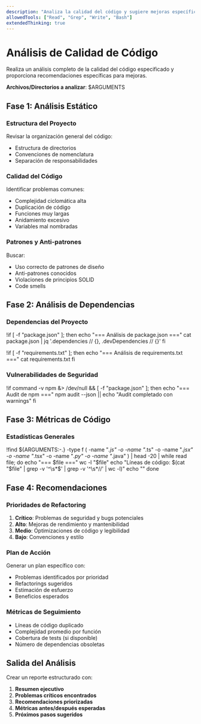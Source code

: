 ```yaml
---
description: "Analiza la calidad del código y sugiere mejoras específicas"
allowedTools: ["Read", "Grep", "Write", "Bash"]
extendedThinking: true
---
```


# Análisis de Calidad de Código

Realiza un análisis completo de la calidad del código especificado y proporciona recomendaciones específicas para mejoras.

**Archivos/Directorios a analizar**: $ARGUMENTS

## Fase 1: Análisis Estático

### Estructura del Proyecto
Revisar la organización general del código:
- Estructura de directorios
- Convenciones de nomenclatura
- Separación de responsabilidades

### Calidad del Código
Identificar problemas comunes:
- Complejidad ciclomática alta
- Duplicación de código
- Funciones muy largas
- Anidamiento excesivo
- Variables mal nombradas

### Patrones y Anti-patrones
Buscar:
- Uso correcto de patrones de diseño
- Anti-patrones conocidos
- Violaciones de principios SOLID
- Code smells

## Fase 2: Análisis de Dependencias

### Dependencias del Proyecto
!if [ -f "package.json" ]; then
  echo "=== Análisis de package.json ==="
  cat package.json | jq '.dependencies // {}, .devDependencies // {}'
fi

!if [ -f "requirements.txt" ]; then
  echo "=== Análisis de requirements.txt ==="
  cat requirements.txt
fi

### Vulnerabilidades de Seguridad
!if command -v npm &> /dev/null && [ -f "package.json" ]; then
  echo "=== Audit de npm ==="
  npm audit --json || echo "Audit completado con warnings"
fi

## Fase 3: Métricas de Código

### Estadísticas Generales
!find ${ARGUMENTS:-.} -type f \( -name "*.js" -o -name "*.ts" -o -name "*.jsx" -o -name "*.tsx" -o -name "*.py" -o -name "*.java" \) | head -20 | while read file; do
  echo "=== $file ==="
  wc -l "$file"
  echo "Líneas de código: $(cat "$file" | grep -v '^\s*$' | grep -v '^\s*//' | wc -l)"
  echo ""
done

## Fase 4: Recomendaciones

### Prioridades de Refactoring
1. **Crítico**: Problemas de seguridad y bugs potenciales
2. **Alto**: Mejoras de rendimiento y mantenibilidad
3. **Medio**: Optimizaciones de código y legibilidad
4. **Bajo**: Convenciones y estilo

### Plan de Acción
Generar un plan específico con:
- Problemas identificados por prioridad
- Refactorings sugeridos
- Estimación de esfuerzo
- Beneficios esperados

### Métricas de Seguimiento
- Líneas de código duplicado
- Complejidad promedio por función
- Cobertura de tests (si disponible)
- Número de dependencias obsoletas

## Salida del Análisis

Crear un reporte estructurado con:
1. **Resumen ejecutivo**
2. **Problemas críticos encontrados**
3. **Recomendaciones priorizadas**
4. **Métricas antes/después esperadas**
5. **Próximos pasos sugeridos**